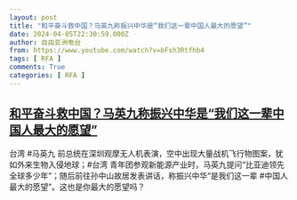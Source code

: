```yaml
---
layout: post
title: "和平奋斗救中国？马英九称振兴中华是“我们这一辈中国人最大的愿望”"
date: 2024-04-05T22:30:59.000Z
author: 自由亚洲电台
from: https://www.youtube.com/watch?v=bFsh3Rtfhb4
tags: [ RFA ]
comments: True
categories: [ RFA ]
---
```

<!--1712356259000-->
[和平奋斗救中国？马英九称振兴中华是“我们这一辈中国人最大的愿望”](https://www.youtube.com/watch?v=bFsh3Rtfhb4)
------

<div>
台湾 #马英九 前总统在深圳观摩无人机表演，空中出现大量战机飞行物图案，犹如外来生物入侵地球；#台湾 青年团参观新能源产业时，马英九提问“比亚迪领先全球多少年”；随后前往孙中山故居发表讲话，称振兴中华“是我们这一辈 #中国人 最大的愿望”。这也是你最大的愿望吗？
</div>

